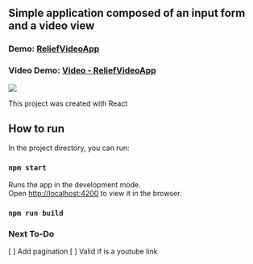 ## Simple application composed of an input form and a video view

<span><h3>Demo: <a href="https://guilhermegabriel.github.io/ReliefVideoAppFrontEnd/">ReliefVideoApp</a></h3>
<span><h3>Video Demo: <a href="">Video - ReliefVideoApp</a></h3>

 
<img src="https://raw.githubusercontent.com/GuilhermeGabriel/ReliefVideoAppFrontEnd/master/screenshots/screenshot01.png">




This project was created with React

## How to run

In the project directory, you can run:

### `npm start`

Runs the app in the development mode.\
Open [http://localhost:4200](http://localhost:4200) to view it in the browser.

### `npm run build`

### Next To-Do

[ ] Add pagination
[ ] Valid if is a youtube link
